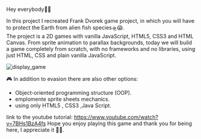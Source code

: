 Hey everybody👋🏼

In this project I recreated Frank Dvorek game project, in which you will have to protect the Earth from alien fish species🛸😱.
<br>
The project is a 2D games with vanilla JavaScript, HTML5, CSS3 and HTML Canvas. From sprite animation to parallax backgrounds, today we will build a game completely from scratch, with no frameworks and no libraries, using just HTML, CSS and plain vanilla JavaScript. 

![display_game](https://user-images.githubusercontent.com/108794115/195573194-af6529cc-dcf8-44f7-a833-820ce245c20a.jpeg)


🎮 In addition to evasion there are also other options:
* Object-oriented programming structure (OOP).
* emplomente sprite sheets mechanics.
* using only HTML5 , CSS3 ,Java Script.

link to the youtube tutorial: <a href=" https://www.youtube.com/watch?v=7BHs1BzA4fs"  target="_blank"> https://www.youtube.com/watch?v=7BHs1BzA4fs</a>
Hope you enjoy playing this game
and thank you for being here, I appreciate it 🤟🏽.
